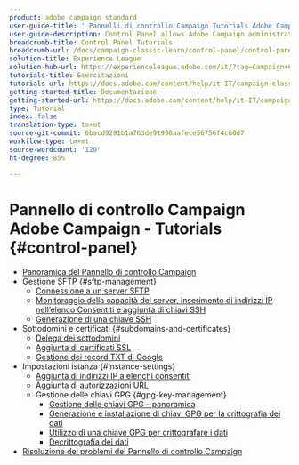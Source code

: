```yaml
---
product: adobe campaign standard
user-guide-title: ' Pannelli di controllo Campaign Tutorials Adobe Campaign'
user-guide-description: Control Panel allows Adobe Campaign administrators to monitor key assets and perform administrative tasks, such as managing the SFTP storage by instance or allow list IP addresses.
breadcrumb-title: Control Panel Tutorials
breadcrumb-url: /docs/campaign-classic-learn/control-panel/control-panel-overview.html
solution-title: Experience League
solution-hub-url: https://experienceleague.adobe.com/it/?tag=Campaign+Classic#recommended/solutions/campaign
tutorials-title: Esercitazioni
tutorials-url: https://docs.adobe.com/content/help/it-IT/campaign-classic-learn/tutorials/overview.html
getting-started-title: Documentazione
getting-started-url: https://docs.adobe.com/content/help/it-IT/campaign-classic/using/getting-started/starting-with-adobe-campaign/about-adobe-campaign-classic.html
type: Tutorial
index: false
translation-type: tm+mt
source-git-commit: 6bacd9291b1a763de91990aafece56756f4c60d7
workflow-type: tm+mt
source-wordcount: '120'
ht-degree: 85%

---
```



# Pannello di controllo Campaign Adobe Campaign  - Tutorials {#control-panel}

+ [Panoramica del Pannello di controllo Campaign](/help/control-panel-tutorials/control-panel-overview.md)
+ Gestione SFTP {#sftp-management}
   + [Connessione a un server SFTP](/help/control-panel-tutorials/sftp-management/connect-to-sftp-server.md)
   + [Monitoraggio della capacità del server, inserimento di indirizzi IP nell’elenco Consentiti e aggiunta di chiavi SSH](/help/control-panel-tutorials/sftp-management/monitoring-server-capacity-allow-listing-adding-ssh-key.md)
   + [Generazione di una chiave SSH](/help/control-panel-tutorials/sftp-management/generate-ssh-key.md)
+ Sottodomini e certificati {#subdomains-and-certificates}
   + [Delega dei sottodomini](/help/control-panel-tutorials/subdomains-and-certificates/subdomain-delegation.md)
   + [Aggiunta di certificati SSL](/help/control-panel-tutorials/subdomains-and-certificates/adding-ssl-certificates.md)
   + [Gestione dei record TXT di Google](/help/control-panel-tutorials/subdomains-and-certificates/google-txt-record-management.md)
+ Impostazioni istanza {#instance-settings}
   + [Aggiunta di indirizzi IP a  elenchi consentiti](/help/control-panel-tutorials/instance-settings/ip-allow-listing.md)
   + [Aggiunta di autorizzazioni URL](/help/control-panel-tutorials/instance-settings/adding-url-permissions.md)
   + Gestione delle chiavi GPG {#gpg-key-management}
      + [Gestione delle chiavi GPG - panoramica](/help/control-panel-tutorials/instance-settings/gpg-key-management/gpg-key-management-overview.md)
      + [Generazione e installazione di chiavi GPG per la crittografia dei dati](/help/control-panel-tutorials/instance-settings/gpg-key-management/generating-and-installing-gpg-keys-for-data-encryption.md)
      + [Utilizzo di una chiave GPG per crittografare i dati](/help/control-panel-tutorials/instance-settings/gpg-key-management/using-a-gpg-key-to-encrypt-data.md)
      + [Decrittografia dei dati](/help/control-panel-tutorials/instance-settings/gpg-key-management/decrypting-data.md)
+ [Risoluzione dei problemi del Pannello di controllo Campaign](/help/control-panel-tutorials/trouble-shooting.md)

